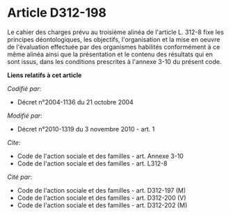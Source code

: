 # Article D312-198

Le cahier des charges prévu au troisième alinéa de l'article L. 312-8 fixe les principes déontologiques, les objectifs,
l'organisation et la mise en oeuvre de l'évaluation effectuée par des organismes habilités conformément à ce même alinéa
ainsi que la présentation et le contenu des résultats qui en sont issus, dans les conditions prescrites à l'annexe 3-10 du
présent code.

**Liens relatifs à cet article**

_Codifié par_:

  - Décret n°2004-1136 du 21 octobre 2004

_Modifié par_:

  - Décret n°2010-1319 du 3 novembre 2010 - art. 1

_Cite_:

  - Code de l'action sociale et des familles - art. Annexe 3-10
  - Code de l'action sociale et des familles - art. L312-8

_Cité par_:

  - Code de l'action sociale et des familles - art. D312-197 (M)
  - Code de l'action sociale et des familles - art. D312-200 (V)
  - Code de l'action sociale et des familles - art. D312-202 (M)
